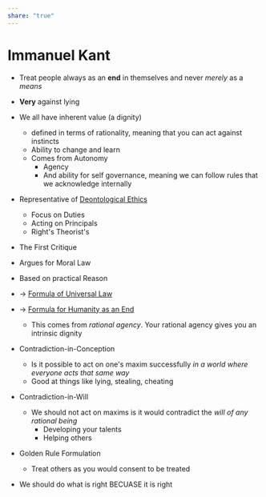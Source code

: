 ```yaml
---  
share: "true"  
---  
```

# Immanuel Kant  
  
- Treat people always as an __end__ in themselves and never _merely_ as a _means_  
- **Very** against lying  
- We all have inherent value (a dignity)  
	- defined in terms of rationality, meaning that you can act against instincts  
	- Ability to change and learn  
	- Comes from Autonomy  
		- Agency  
		- And ability for self governance, meaning we can follow rules that we acknowledge internally  
- Representative of [Deontological Ethics](./Deontological%20Ethics.md)  
	- Focus on Duties  
	- Acting on Principals  
	- Right's Theorist's  
- The First Critique  
- Argues for Moral Law  
- Based on practical Reason  
- -> [Formula of Universal Law](./Formula%20of%20Universal%20Law.md)  
- -> [Formula for Humanity as an End](./Formula%20for%20Humanity%20as%20an%20End.md)  
	- This comes from *rational agency*. Your rational agency gives you an intrinsic dignity  
  
- Contradiction-in-Conception  
	- Is it possible to act on one's maxim successfully _in a world where everyone acts that same way_  
	- Good at things like lying, stealing, cheating  
- Contradiction-in-Will  
	- We should not act on maxims is it would contradict the _will of any rational being_  
		- Developing your talents  
		- Helping others  
- Golden Rule Formulation  
	- Treat others as you would consent to be treated  
- We should do what is right BECUASE it is right